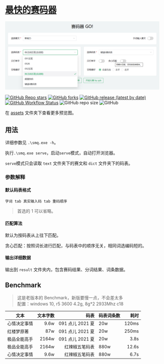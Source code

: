 # [最快的赛码器](https://github.com/imetool/gosmq)

![](assets/preview-serve.png)

[![GitHub Repo stars](https://img.shields.io/github/stars/imetool/gosmq)](https://github.com/imetool/gosmq/stargazers)
[![GitHub forks](https://img.shields.io/github/forks/imetool/gosmq)](https://github.com/imetool/gosmq/network/members)
[![GitHub release (latest by date)](https://img.shields.io/github/v/release/imetool/gosmq)](https://github.com/imetool/gosmq/releases)
[![GitHub Workflow Status](https://img.shields.io/github/actions/workflow/status/imetool/gosmq/build.yml)](https://github.com/imetool/gosmq/actions/workflows/build.yml)
![GitHub repo size](https://img.shields.io/github/repo-size/imetool/gosmq)
![GitHub](https://img.shields.io/github/license/imetool/gosmq)

在 [assets](./assets) 文件夹下查看更多预览图。

## 用法

详细参数见 `.\smq.exe -h`。

执行`.\smq.exe serve`，启动`serve`模式，自动打开浏览器。

`serve`模式只会读取 `text` 文件夹下的赛文和 `dict` 文件夹下的码表。

### 参数解释

#### 默认码表格式

`字词 tab 真实输入码 tab 重码顺序`

> 首选的 1 可以省略。

#### 匹配算法

默认为按码表从上往下匹配。

贪心匹配：按照词长进行匹配，与码表中的顺序无关，相同词选编码短的。

#### 输出详细数据

输出到 `result` 文件夹内，包含赛码结果、分词结果、词条数据。

<!-- ### 示例 -->

## Benchmark

> 这是老版本的 Benchmark，新版要慢一点，不会差太多  
> 配置：windows 10, r5 3600 4.2g, 8g\*2 2933Mhz c18

| 文本         | 文本字数 |             码表 | 码表词条数 |  耗时 |
| ------------ | -------: | ---------------: | ---------- | ----: |
| 心情决定事情 |     9.6w | 091 点儿 2021 夏 | 20w        | 120ms |
| 红楼梦原著   |      87w | 091 点儿 2021 夏 | 20w        | 250ms |
| 极品全能高手 |    2164w | 091 点儿 2021 夏 | 20w        |  3.8s |
| 极品全能高手 |    2164w |   红辣椒五笔码表 | 880w       | 12.6s |
| 心情决定事情 |     9.6w |   红辣椒五笔码表 | 880w       |  6.7s |
